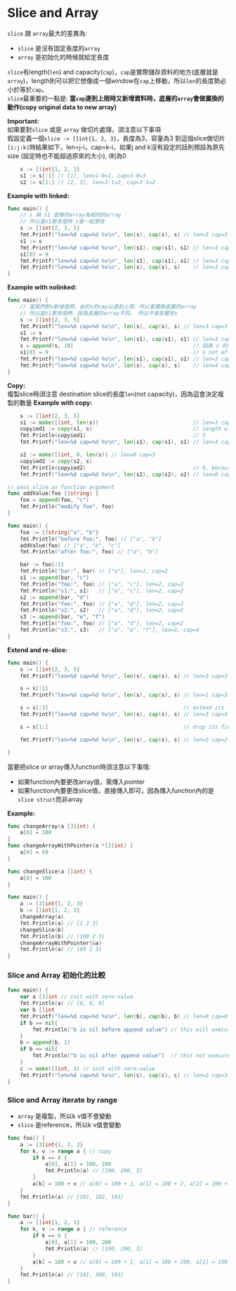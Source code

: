 # Slice and Array

`slice` 跟 `array`最大的差異為:
- `slice` 是沒有固定長度的`array`
- `array` 是初始化的時候就給定長度

`slice`有length(`len`) and capacity(`cap`)，`cap`是實際儲存資料的地方(底層就是`array`)，length則可以把它想像成一個window在`cap`上移動，所以`len`的長度勢必小於等於`cap`。  
`slice`最重要的一點是: **當`cap`達到上限時又新增資料時，底層的`array`會做置換的動作(copy original data to new array)**

**Important:**  
如果要對`slice` 或是 `array` 做切片處理，須注意以下事項  
假設定義一個`slice -> []int{1, 2, 3}`，長度為3，容量為3
對這個slice做切片`[i:j:k]`時結果如下，len=j-i，cap=k-i，如果j and k沒有設定的話則預設為原先size (設定時也不能超過原來的大小), i則為0
```go
	s := []int{1, 2, 3}
	s1 := s[:1] // [1], len=1-0=1, cap=3-0=3
	s2 := s[1:] // [2, 3], len=3-1=2, cap=3-1=2
```


**Example with linked:**
```go
func main() {
    // s 與 s1 底層的array為相同的array 
    // 所以當s1更改值時 s會一起更改
	s := []int{2, 3, 5}
	fmt.Printf("len=%d cap=%d %v\n", len(s), cap(s), s) // len=3 cap=3 [2 3 5]
	s1 := s
	fmt.Printf("len=%d cap=%d %v\n", len(s1), cap(s1), s1) // len=3 cap=3 [2 3 5]
	s1[0] = 9
	fmt.Printf("len=%d cap=%d %v\n", len(s1), cap(s1), s1) // len=3 cap=3 [9 3 5]
	fmt.Printf("len=%d cap=%d %v\n", len(s), cap(s), s)    // len=3 cap=3 [9 3 5]
}
```

**Example with nolinked:**  
```go
func main() {
    // 當我們對s新增值時，由於s的cap以達到上限，所以會置換底層的array
    // 所以當s1更改值時，因為底層的array不同。 所以不會影響到s
	s := []int{2, 3, 5}
	fmt.Printf("len=%d cap=%d %v\n", len(s), cap(s), s) // len=3 cap=3 [2 3 5]
	s1 := s
	fmt.Printf("len=%d cap=%d %v\n", len(s1), cap(s1), s1) // len=3 cap=3 [2 3 5]
	s = append(s, 10)                                      // 因為 s 的容量不夠，所以會重新配置一個新的 slice
	s1[0] = 9                                              // s not effect
	fmt.Printf("len=%d cap=%d %v\n", len(s1), cap(s1), s1) // len=3 cap=3 [9 3 5]
	fmt.Printf("len=%d cap=%d %v\n", len(s), cap(s), s)    // len=4 cap=6 [2 3 5, 10]
}
```

**Copy:**  
複製slice時須注意 destination slice的長度`len`(not capacity)，因為這會決定複製的數量
**Example with copy:**
```go
	s := []int{2, 3, 5}
	s1 := make([]int, len(s))                              // len=3 cap=3
	copyied1 := copy(s1, s)                                // length of destination slice must greater than source
	fmt.Println(copyied1)                                  // 3
	fmt.Printf("len=%d cap=%d %v\n", len(s1), cap(s1), s1) // len=3 cap=3 [2 3 5]

	s2 := make([]int, 0, len(s)) // len=0 cap=3
	copyied2 := copy(s2, s)
	fmt.Println(copyied2)                                  // 0, because length of s2 is 0
	fmt.Printf("len=%d cap=%d %v\n", len(s2), cap(s2), s2) // len=0 cap=3 []
```

```go
// pass slice as function argument
func addValue(foo []string) {
	foo = append(foo, "c")
	fmt.Println("modify foo", foo)
}

func main() {
	foo := []string{"a", "b"}
	fmt.Println("before foo:", foo) // ["a", "b"]
	addValue(foo) // ["a", "b", "c"]
	fmt.Println("after foo:", foo) // ["a", "b"]

	bar := foo[:1]
	fmt.Println("bar:", bar) // ["a"], len=1, cap=2
	s1 := append(bar, "c")
	fmt.Println("foo:", foo) // ["a", "c"], len=2, cap=2
	fmt.Println("s1:", s1)   // ["a", "c"], len=2, cap=2
	s2 := append(bar, "d")
	fmt.Println("foo:", foo) // ["a", "d"], len=2, cap=2
	fmt.Println("s2:", s2)   // ["a", "d"], len=2, cap=2
	s3 := append(bar, "e", "f")
	fmt.Println("foo:", foo) // ["a", "d"], len=2, cap=2
	fmt.Println("s3:", s3)   // ["a", "e", "f"], len=3, cap=4
}

```


**Extend and re-slice:**
```go
func main() {
	s := []int{2, 3, 5}
	fmt.Printf("len=%d cap=%d %v\n", len(s), cap(s), s) // len=3 cap=3 [2 3 5]

	s = s[:1]
	fmt.Printf("len=%d cap=%d %v\n", len(s), cap(s), s) // len=1 cap=3 [2]

	s = s[:3]                                           // extend its length.
	fmt.Printf("len=%d cap=%d %v\n", len(s), cap(s), s) // len=3 cap=3 [2, 3, 5]

	s = s[1:]                                           // drop its first value, capacity changed

	fmt.Printf("len=%d cap=%d %v\n", len(s), cap(s), s) // len=2 cap=2 [3, 5]

}

```

當要把slice or array傳入function時須注意以下事情:
- 如果function內要更改array值，需傳入pointer
- 如果function內要更改slice值，直接傳入即可，因為傳入function內的是`slice struct`而非array

**Example:**  
```go
func changeArray(a [3]int) {
	a[0] = 100
}
func changeArrayWithPointer(a *[3]int) {
	a[0] = 69
}

func changeSlice(a []int) {
	a[0] = 100
}

func main() {
	a := [3]int{1, 2, 3}
	b := []int{1, 2, 3}
	changeArray(a)
	fmt.Println(a) // [1 2 3]
	changeSlice(b)
	fmt.Println(b) // [100 2 3]
	changeArrayWithPointer(&a)
	fmt.Println(a) // [69 2 3]
}

```

### Slice and Array 初始化的比較 
```go
func main() {
	var a [3]int // init with zero-value
	fmt.Println(a) // [0, 0, 0]
	var b []int
	fmt.Printf("len=%d cap=%d %v\n", len(b), cap(b), b) // len=0 cap=0 []
	if b == nil{
		fmt.Println("b is nil before append value") // this will execute
	}
	b = append(b, 1)
	if b == nil{
		fmt.Println("b is nil after append value")  // this not execute
	}
	c := make([]int, 3) // init with zero-value
	fmt.Printf("len=%d cap=%d %v\n", len(c), cap(c), c) // len=3 cap=3 [0 0 0]
}
```


### Slice and Array iterate by range
- `array` 是複製，所以k v值不會變動
- `slice` 是reference，所以k v值會變動
```go
func foo() {
	a := [3]int{1, 2, 3}
	for k, v := range a { // copy
		if k == 0 {
			a[0], a[1] = 100, 200
			fmt.Println(a) // [100, 200, 3]
		}
		a[k] = 100 + v // a[0] = 100 + 1, a[1] = 100 + 2, a[2] = 100 + 3
	}
	fmt.Println(a) // [101, 102, 103]
}

func bar() {
	a := []int{1, 2, 3}
	for k, v := range a { // reference
		if k == 0 {
			a[0], a[1] = 100, 200
			fmt.Println(a) // [100, 200, 3]
		}
		a[k] = 100 + v // a[0] = 100 + 1, a[1] = 100 + 200, a[2] = 100 + 3
	}
	fmt.Println(a) // [101, 300, 103]
}
```